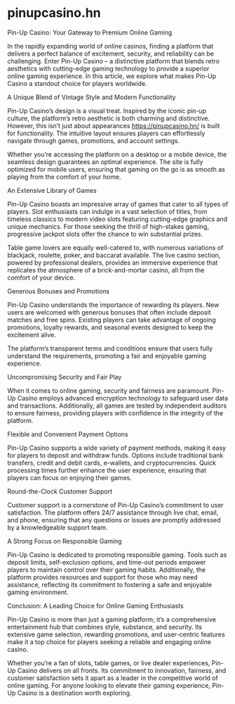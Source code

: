# pinupcasino.hn
Pin-Up Casino: Your Gateway to Premium Online Gaming

In the rapidly expanding world of online casinos, finding a platform that delivers a perfect balance of excitement, security, and reliability can be challenging. Enter Pin-Up Casino – a distinctive platform that blends retro aesthetics with cutting-edge gaming technology to provide a superior online gaming experience. In this article, we explore what makes Pin-Up Casino a standout choice for players worldwide.

A Unique Blend of Vintage Style and Modern Functionality

Pin-Up Casino’s design is a visual treat. Inspired by the iconic pin-up culture, the platform’s retro aesthetic is both charming and distinctive. However, this isn’t just about appearances https://pinupcasino.hn/ is built for functionality. The intuitive layout ensures players can effortlessly navigate through games, promotions, and account settings.

Whether you’re accessing the platform on a desktop or a mobile device, the seamless design guarantees an optimal experience. The site is fully optimized for mobile users, ensuring that gaming on the go is as smooth as playing from the comfort of your home.

An Extensive Library of Games

Pin-Up Casino boasts an impressive array of games that cater to all types of players. Slot enthusiasts can indulge in a vast selection of titles, from timeless classics to modern video slots featuring cutting-edge graphics and unique mechanics. For those seeking the thrill of high-stakes gaming, progressive jackpot slots offer the chance to win substantial prizes.

Table game lovers are equally well-catered to, with numerous variations of blackjack, roulette, poker, and baccarat available. The live casino section, powered by professional dealers, provides an immersive experience that replicates the atmosphere of a brick-and-mortar casino, all from the comfort of your device.

Generous Bonuses and Promotions

Pin-Up Casino understands the importance of rewarding its players. New users are welcomed with generous bonuses that often include deposit matches and free spins. Existing players can take advantage of ongoing promotions, loyalty rewards, and seasonal events designed to keep the excitement alive.

The platform’s transparent terms and conditions ensure that users fully understand the requirements, promoting a fair and enjoyable gaming experience.

Uncompromising Security and Fair Play

When it comes to online gaming, security and fairness are paramount. Pin-Up Casino employs advanced encryption technology to safeguard user data and transactions. Additionally, all games are tested by independent auditors to ensure fairness, providing players with confidence in the integrity of the platform.

Flexible and Convenient Payment Options

Pin-Up Casino supports a wide variety of payment methods, making it easy for players to deposit and withdraw funds. Options include traditional bank transfers, credit and debit cards, e-wallets, and cryptocurrencies. Quick processing times further enhance the user experience, ensuring that players can focus on enjoying their games.

Round-the-Clock Customer Support

Customer support is a cornerstone of Pin-Up Casino’s commitment to user satisfaction. The platform offers 24/7 assistance through live chat, email, and phone, ensuring that any questions or issues are promptly addressed by a knowledgeable support team.

A Strong Focus on Responsible Gaming

Pin-Up Casino is dedicated to promoting responsible gaming. Tools such as deposit limits, self-exclusion options, and time-out periods empower players to maintain control over their gaming habits. Additionally, the platform provides resources and support for those who may need assistance, reflecting its commitment to fostering a safe and enjoyable gaming environment.

Conclusion: A Leading Choice for Online Gaming Enthusiasts

Pin-Up Casino is more than just a gaming platform; it’s a comprehensive entertainment hub that combines style, substance, and security. Its extensive game selection, rewarding promotions, and user-centric features make it a top choice for players seeking a reliable and engaging online casino.

Whether you’re a fan of slots, table games, or live dealer experiences, Pin-Up Casino delivers on all fronts. Its commitment to innovation, fairness, and customer satisfaction sets it apart as a leader in the competitive world of online gaming. For anyone looking to elevate their gaming experience, Pin-Up Casino is a destination worth exploring.

